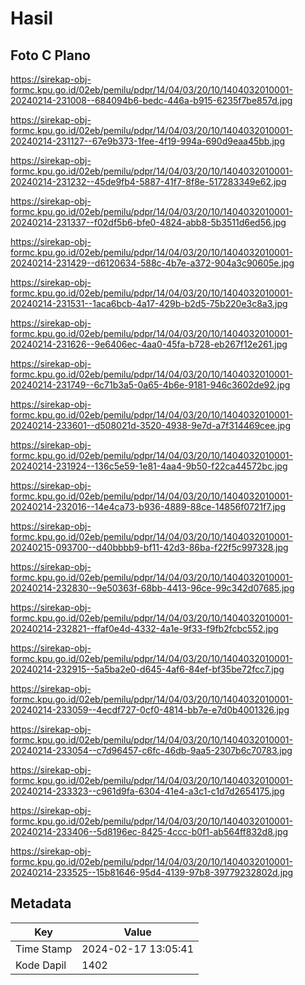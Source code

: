 # Hasil

## Foto C Plano

https://sirekap-obj-formc.kpu.go.id/02eb/pemilu/pdpr/14/04/03/20/10/1404032010001-20240214-231008--684094b6-bedc-446a-b915-6235f7be857d.jpg

https://sirekap-obj-formc.kpu.go.id/02eb/pemilu/pdpr/14/04/03/20/10/1404032010001-20240214-231127--67e9b373-1fee-4f19-994a-690d9eaa45bb.jpg

https://sirekap-obj-formc.kpu.go.id/02eb/pemilu/pdpr/14/04/03/20/10/1404032010001-20240214-231232--45de9fb4-5887-41f7-8f8e-517283349e62.jpg

https://sirekap-obj-formc.kpu.go.id/02eb/pemilu/pdpr/14/04/03/20/10/1404032010001-20240214-231337--f02df5b6-bfe0-4824-abb8-5b3511d6ed56.jpg

https://sirekap-obj-formc.kpu.go.id/02eb/pemilu/pdpr/14/04/03/20/10/1404032010001-20240214-231429--d6120634-588c-4b7e-a372-904a3c90605e.jpg

https://sirekap-obj-formc.kpu.go.id/02eb/pemilu/pdpr/14/04/03/20/10/1404032010001-20240214-231531--1aca6bcb-4a17-429b-b2d5-75b220e3c8a3.jpg

https://sirekap-obj-formc.kpu.go.id/02eb/pemilu/pdpr/14/04/03/20/10/1404032010001-20240214-231626--9e6406ec-4aa0-45fa-b728-eb267f12e261.jpg

https://sirekap-obj-formc.kpu.go.id/02eb/pemilu/pdpr/14/04/03/20/10/1404032010001-20240214-231749--6c71b3a5-0a65-4b6e-9181-946c3602de92.jpg

https://sirekap-obj-formc.kpu.go.id/02eb/pemilu/pdpr/14/04/03/20/10/1404032010001-20240214-233601--d508021d-3520-4938-9e7d-a7f314469cee.jpg

https://sirekap-obj-formc.kpu.go.id/02eb/pemilu/pdpr/14/04/03/20/10/1404032010001-20240214-231924--136c5e59-1e81-4aa4-9b50-f22ca44572bc.jpg

https://sirekap-obj-formc.kpu.go.id/02eb/pemilu/pdpr/14/04/03/20/10/1404032010001-20240214-232016--14e4ca73-b936-4889-88ce-14856f0721f7.jpg

https://sirekap-obj-formc.kpu.go.id/02eb/pemilu/pdpr/14/04/03/20/10/1404032010001-20240215-093700--d40bbbb9-bf11-42d3-86ba-f22f5c997328.jpg

https://sirekap-obj-formc.kpu.go.id/02eb/pemilu/pdpr/14/04/03/20/10/1404032010001-20240214-232830--9e50363f-68bb-4413-96ce-99c342d07685.jpg

https://sirekap-obj-formc.kpu.go.id/02eb/pemilu/pdpr/14/04/03/20/10/1404032010001-20240214-232821--ffaf0e4d-4332-4a1e-9f33-f9fb2fcbc552.jpg

https://sirekap-obj-formc.kpu.go.id/02eb/pemilu/pdpr/14/04/03/20/10/1404032010001-20240214-232915--5a5ba2e0-d645-4af6-84ef-bf35be72fcc7.jpg

https://sirekap-obj-formc.kpu.go.id/02eb/pemilu/pdpr/14/04/03/20/10/1404032010001-20240214-233059--4ecdf727-0cf0-4814-bb7e-e7d0b4001326.jpg

https://sirekap-obj-formc.kpu.go.id/02eb/pemilu/pdpr/14/04/03/20/10/1404032010001-20240214-233054--c7d96457-c6fc-46db-9aa5-2307b6c70783.jpg

https://sirekap-obj-formc.kpu.go.id/02eb/pemilu/pdpr/14/04/03/20/10/1404032010001-20240214-233323--c961d9fa-6304-41e4-a3c1-c1d7d2654175.jpg

https://sirekap-obj-formc.kpu.go.id/02eb/pemilu/pdpr/14/04/03/20/10/1404032010001-20240214-233406--5d8196ec-8425-4ccc-b0f1-ab564ff832d8.jpg

https://sirekap-obj-formc.kpu.go.id/02eb/pemilu/pdpr/14/04/03/20/10/1404032010001-20240214-233525--15b81646-95d4-4139-97b8-39779232802d.jpg


## Metadata

| Key        | Value               |
| ---------- | ------------------- |
| Time Stamp | 2024-02-17 13:05:41 |
| Kode Dapil | 1402                |



